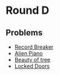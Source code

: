 # Round D

## Problems

- [Record Breaker](/Round%20D/Record%20Breaker)
- [Alien Piano](/Round%20D/Alien%20Piano)
- [Beauty of tree](/Round%20D/Beauty%20of%20tree)
- [Locked Doors](/Round%20D/Locked%20Doors)
